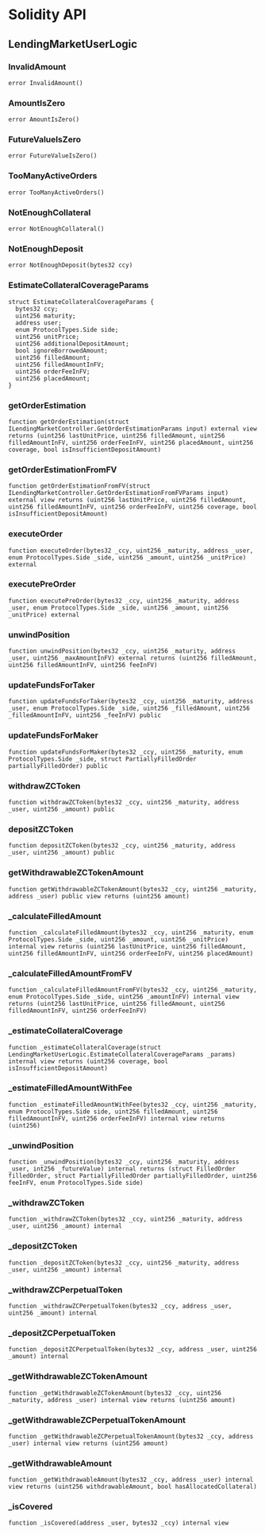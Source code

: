 # Solidity API

## LendingMarketUserLogic

### InvalidAmount

```solidity
error InvalidAmount()
```

### AmountIsZero

```solidity
error AmountIsZero()
```

### FutureValueIsZero

```solidity
error FutureValueIsZero()
```

### TooManyActiveOrders

```solidity
error TooManyActiveOrders()
```

### NotEnoughCollateral

```solidity
error NotEnoughCollateral()
```

### NotEnoughDeposit

```solidity
error NotEnoughDeposit(bytes32 ccy)
```

### EstimateCollateralCoverageParams

```solidity
struct EstimateCollateralCoverageParams {
  bytes32 ccy;
  uint256 maturity;
  address user;
  enum ProtocolTypes.Side side;
  uint256 unitPrice;
  uint256 additionalDepositAmount;
  bool ignoreBorrowedAmount;
  uint256 filledAmount;
  uint256 filledAmountInFV;
  uint256 orderFeeInFV;
  uint256 placedAmount;
}
```

### getOrderEstimation

```solidity
function getOrderEstimation(struct ILendingMarketController.GetOrderEstimationParams input) external view returns (uint256 lastUnitPrice, uint256 filledAmount, uint256 filledAmountInFV, uint256 orderFeeInFV, uint256 placedAmount, uint256 coverage, bool isInsufficientDepositAmount)
```

### getOrderEstimationFromFV

```solidity
function getOrderEstimationFromFV(struct ILendingMarketController.GetOrderEstimationFromFVParams input) external view returns (uint256 lastUnitPrice, uint256 filledAmount, uint256 filledAmountInFV, uint256 orderFeeInFV, uint256 coverage, bool isInsufficientDepositAmount)
```

### executeOrder

```solidity
function executeOrder(bytes32 _ccy, uint256 _maturity, address _user, enum ProtocolTypes.Side _side, uint256 _amount, uint256 _unitPrice) external
```

### executePreOrder

```solidity
function executePreOrder(bytes32 _ccy, uint256 _maturity, address _user, enum ProtocolTypes.Side _side, uint256 _amount, uint256 _unitPrice) external
```

### unwindPosition

```solidity
function unwindPosition(bytes32 _ccy, uint256 _maturity, address _user, uint256 _maxAmountInFV) external returns (uint256 filledAmount, uint256 filledAmountInFV, uint256 feeInFV)
```

### updateFundsForTaker

```solidity
function updateFundsForTaker(bytes32 _ccy, uint256 _maturity, address _user, enum ProtocolTypes.Side _side, uint256 _filledAmount, uint256 _filledAmountInFV, uint256 _feeInFV) public
```

### updateFundsForMaker

```solidity
function updateFundsForMaker(bytes32 _ccy, uint256 _maturity, enum ProtocolTypes.Side _side, struct PartiallyFilledOrder partiallyFilledOrder) public
```

### withdrawZCToken

```solidity
function withdrawZCToken(bytes32 _ccy, uint256 _maturity, address _user, uint256 _amount) public
```

### depositZCToken

```solidity
function depositZCToken(bytes32 _ccy, uint256 _maturity, address _user, uint256 _amount) public
```

### getWithdrawableZCTokenAmount

```solidity
function getWithdrawableZCTokenAmount(bytes32 _ccy, uint256 _maturity, address _user) public view returns (uint256 amount)
```

### _calculateFilledAmount

```solidity
function _calculateFilledAmount(bytes32 _ccy, uint256 _maturity, enum ProtocolTypes.Side _side, uint256 _amount, uint256 _unitPrice) internal view returns (uint256 lastUnitPrice, uint256 filledAmount, uint256 filledAmountInFV, uint256 orderFeeInFV, uint256 placedAmount)
```

### _calculateFilledAmountFromFV

```solidity
function _calculateFilledAmountFromFV(bytes32 _ccy, uint256 _maturity, enum ProtocolTypes.Side _side, uint256 _amountInFV) internal view returns (uint256 lastUnitPrice, uint256 filledAmount, uint256 filledAmountInFV, uint256 orderFeeInFV)
```

### _estimateCollateralCoverage

```solidity
function _estimateCollateralCoverage(struct LendingMarketUserLogic.EstimateCollateralCoverageParams _params) internal view returns (uint256 coverage, bool isInsufficientDepositAmount)
```

### _estimateFilledAmountWithFee

```solidity
function _estimateFilledAmountWithFee(bytes32 _ccy, uint256 _maturity, enum ProtocolTypes.Side side, uint256 filledAmount, uint256 filledAmountInFV, uint256 orderFeeInFV) internal view returns (uint256)
```

### _unwindPosition

```solidity
function _unwindPosition(bytes32 _ccy, uint256 _maturity, address _user, int256 _futureValue) internal returns (struct FilledOrder filledOrder, struct PartiallyFilledOrder partiallyFilledOrder, uint256 feeInFV, enum ProtocolTypes.Side side)
```

### _withdrawZCToken

```solidity
function _withdrawZCToken(bytes32 _ccy, uint256 _maturity, address _user, uint256 _amount) internal
```

### _depositZCToken

```solidity
function _depositZCToken(bytes32 _ccy, uint256 _maturity, address _user, uint256 _amount) internal
```

### _withdrawZCPerpetualToken

```solidity
function _withdrawZCPerpetualToken(bytes32 _ccy, address _user, uint256 _amount) internal
```

### _depositZCPerpetualToken

```solidity
function _depositZCPerpetualToken(bytes32 _ccy, address _user, uint256 _amount) internal
```

### _getWithdrawableZCTokenAmount

```solidity
function _getWithdrawableZCTokenAmount(bytes32 _ccy, uint256 _maturity, address _user) internal view returns (uint256 amount)
```

### _getWithdrawableZCPerpetualTokenAmount

```solidity
function _getWithdrawableZCPerpetualTokenAmount(bytes32 _ccy, address _user) internal view returns (uint256 amount)
```

### _getWithdrawableAmount

```solidity
function _getWithdrawableAmount(bytes32 _ccy, address _user) internal view returns (uint256 withdrawableAmount, bool hasAllocatedCollateral)
```

### _isCovered

```solidity
function _isCovered(address _user, bytes32 _ccy) internal view
```

